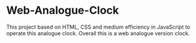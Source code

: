 # Web-Analogue-Clock
This project based on HTML, CSS and medium efficiency in JavaScript to operate this analogue clock. Overall this is a web analogue version clock.
